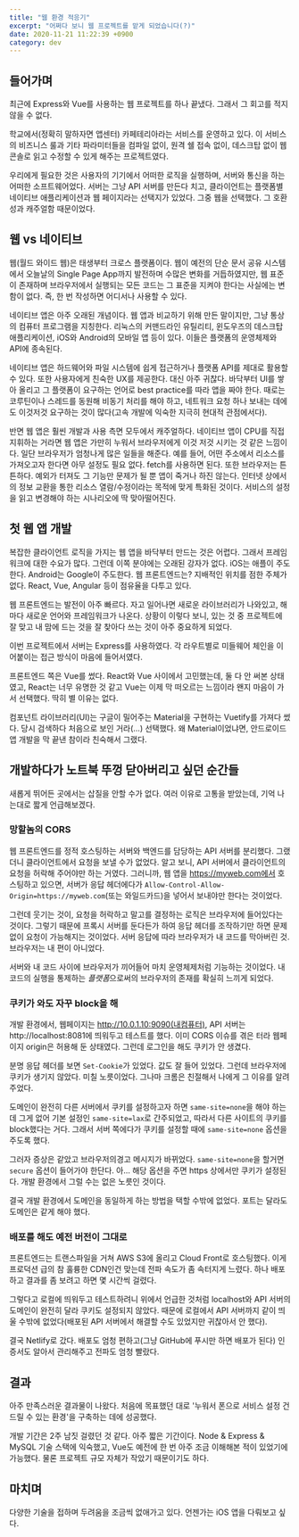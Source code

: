 ```yaml
---
title: "웹 환경 적응기"
excerpt: "어쩌다 보니 웹 프로젝트를 맡게 되었습니다(?)"
date: 2020-11-21 11:22:39 +0900
category: dev
---
```


## 들어가며

최근에 Express와 Vue를 사용하는 웹 프로젝트를 하나 끝냈다. 그래서 그 회고를 적지 않을 수 없다.

학교에서(정확히 말하자면 앱센터) 카페테리아라는 서비스를 운영하고 있다. 이 서비스의 비즈니스 룰과 기타 파라미터들을 컴파일 없이, 원격 쉘 접속 없이, 데스크탑 없이 웹 콘솔로 읽고 수정할 수 있게 해주는 프로젝트였다.

우리에게 필요한 것은 사용자의 기기에서 어떠한 로직을 실행하며, 서버와 통신을 하는 어떠한 소프트웨어었다. 서버는 그냥 API 서버를 만든다 치고, 클라이언트는 플랫폼별 네이티브 애플리케이션과 웹 페이지라는 선택지가 있었다. 그중 웹을 선택했다. 그 호환성과 캐주얼함 때문이었다.

## 웹 vs 네이티브

웹(월드 와이드 웹)은 태생부터 크로스 플랫폼이다. 웹이 예전의 단순 문서 공유 시스템에서 오늘날의 Single Page App까지 발전하며 수많은 변화를 거듭하였지만, 웹 표준이 존재하며 브라우저에서 실행되는 모든 코드는 그 표준을 지켜야 한다는 사실에는 변함이 없다. 즉, 한 번 작성하면 어디서나 사용할 수 있다.

네이티브 앱은 아주 오래된 개념이다. 웹 앱과 비교하기 위해 만든 말이지만, 그냥 통상의 컴퓨터 프로그램을 지칭한다. 리눅스의 커맨드라인 유틸리티, 윈도우즈의 데스크탑 애플리케이션, iOS와 Android의 모바일 앱 등이 있다. 이들은 플랫폼의 운영체제와 API에 종속된다.

네이티브 앱은 하드웨어와 파일 시스템에 쉽게 접근하거나 플랫폼 API를 제대로 활용할 수 있다. 또한 사용자에게 친숙한 UX를 제공한다. 대신 아주 귀찮다. 바닥부터 UI를 쌓아 올리고 그 플랫폼이 요구하는 언어로 best practice를 따라 앱을 짜야 한다. 때로는  코루틴이나 스레드를 동원해 비동기 처리를 해야 하고, 네트워크 요청 하나 보내는 데에도 이것저것 요구하는 것이 많다(고속 개발에 익숙한 지극히 현대적 관점에서다).

반면 웹 앱은 훨씬 개발과 사용 측면 모두에서 캐주얼하다. 네이티브 앱이 CPU를 직접 지휘하는 거라면 웹 앱은 가만히 누워서 브라우저에게 이것 저것 시키는 것 같은 느낌이다. 일단 브라우저가 엄청나게 많은 일들을 해준다. 예를 들어, 어떤 주소에서 리소스를 가져오고자 한다면 아무 설정도 필요 없다. fetch를 사용하면 된다. 또한 브라우저는 튼튼하다. 예외가 터져도 그 기능만 문제가 될 뿐 앱이 죽거나 하진 않는다. 인터넷 상에서의 정보 교환을 통한 리소스 열람/수정이라는 목적에 맞게 특화된 것이다. 서비스의 설정을 읽고 변경해야 하는 시나리오에 딱 맞아떨어진다.

## 첫 웹 앱 개발

복잡한 클라이언트 로직을 가지는 웹 앱을 바닥부터 만드는 것은 어렵다. 그래서 프레임워크에 대한 수요가 많다. 그런데 이쪽 분야에는 오래된 강자가 없다. iOS는 애플이 주도한다. Android는 Google이 주도한다. 웹 프론트엔드는? 지배적인 위치를 점한 주체가 없다. React, Vue, Angular 등이 점유율을 다투고 있다.

웹 프론트엔드는 발전이 아주 빠르다. 자고 일어나면 새로운 라이브러리가 나와있고, 해마다 새로운 언어와 프레임워크가 나온다. 상황이 이렇다 보니, 있는 것 중 프로젝트에 잘 맞고 내 맘에 드는 것을 잘 찾아다 쓰는 것이 아주 중요하게 되었다.

이번 프로젝트에서 서버는 Express를 사용하였다. 각 라우트별로 미들웨어 체인을 이어붙이는 접근 방식이 마음에 들어서였다.

프론트엔드 쪽은 Vue를 썼다. React와 Vue 사이에서 고민했는데, 둘 다 안 써본 상태였고, React는 너무 유명한 것 같고 Vue는 이제 막 떠오르는 느낌이라 왠지 마음이 가서 선택했다. 딱히 별 이유는 없다.

컴포넌트 라이브러리(UI)는 구글이 밀어주는 Material을 구현하는 Vuetify를 가져다 썼다. 당시 검색하다 처음으로 보인 거라(...) 선택했다. 왜 Material이었냐면, 안드로이드 앱 개발을 막 끝낸 참이라 친숙해서 그랬다.

## 개발하다가 노트북 뚜껑 닫아버리고 싶던 순간들

새롭게 뛰어든 곳에서는 삽질을 안할 수가 없다. 여러 이유로 고통을 받았는데, 기억 나는대로 짧게 언급해보겠다.

### 망할놈의 CORS

웹 프론트엔드를 정적 호스팅하는 서버와 백엔드를 담당하는 API 서버를 분리했다. 그랬더니 클라이언트에서 요청을 보낼 수가 없었다. 알고 보니, API 서버에서 클라이언트의 요청을 허락해 주어야만 하는 거였다. 그러니까, 웹 앱을 https://myweb.com에서 호스팅하고 있으면, 서버가 응답 헤더에다가 `Allow-Control-Allow-Origin=https://myweb.com`(또는 와일드카드)을 넣어서 보내야만 한다는 것이었다.

그런데 웃기는 것이, 요청을 허락하고 말고를 결정하는 로직은 브라우저에 들어있다는 것이다. 그렇기 때문에 프록시 서버를 둔다든가 하여 응답 헤더를 조작하기만 하면 문제 없이 요청이 가능해지는 것이었다. 서버 응답에 따라 브라우저가 내 코드를 막아버린 것. 브라우저는 내 편이 아니었다.

서버와 내 코드 사이에 브라우저가 끼어들어 마치 운영체제처럼 기능하는 것이었다. 내 코드의 실행을 통제하는 *플랫폼*으로써의 브라우저의 존재를 확실히 느끼게 되었다.

### 쿠키가 와도 자꾸 block을 해

개발 환경에서, 웹페이지는 http://10.0.1.10:9090(내컴퓨터), API 서버는 http://localhost:8081에 띄워두고 테스트를 했다. 이미 CORS 이슈를 겪은 터라 웹페이지 origin은 허용해 둔 상태였다. 그런데 로그인을 해도 쿠키가 안 생겼다.

분명 응답 헤더를 보면 `Set-Cookie`가 있었다. 값도 잘 들어 있었다. 그런데 브라우저에 쿠키가 생기지 않았다. 미칠 노릇이었다. 그나마 크롬은 친절해서 나에게 그 이유를 알려 주었다.

도메인이 완전히 다른 서버에서 쿠키를 설정하고자 하면 `same-site=none`을 해야 하는데 그게 없어 기본 설정인 `same-site=lax`로 간주되었고, 따라서 다른 사이트의 쿠키를 block했다는 거다. 그래서 서버 쪽에다가 쿠키를 설정할 때에 `same-site=none` 옵션을 주도록 했다.

그러자 증상은 같았고 브라우저의경고 메시지가 바뀌었다. `same-site=none`을 할거면 `secure` 옵션이 들어가야 한단다. 아... 해당 옵션을 주면 https 상에서만 쿠키가 설정된다. 개발 환경에서 그럴 수는 없은 노릇인 것이다.

결국 개발 환경에서 도메인을 동일하게 하는 방법을 택할 수밖에 없었다. 포트는 달라도 도메인은 같게 해야 했다.

### 배포를 해도 예전 버전이 그대로

프론트엔드는 트랜스파일을 거쳐 AWS S3에 올리고 Cloud Front로 호스팅했다. 이게 프로덕션 급의 참 훌륭한 CDN인건 맞는데 전파 속도가 좀 속터지게 느렸다. 하나 배포하고 결과를 좀 보려고 하면 몇 시간씩 걸렸다.

그렇다고 로컬에 띄워두고 테스트하려니 위에서 언급한 것처럼 localhost와 API 서버의 도메인이 완전히 달라 쿠키도 설정되지 않았다. 때문에 로컬에서 API 서버까지 같이 띄울 수밖에 없었다(배포된 API 서버에서 해결할 수도 있었지만 귀찮아서 안 했다).

결국 Netlify로 갔다. 배포도 엄청 편하고(그냥 GitHub에 푸시만 하면 배포가 된다) 인증서도 알아서 관리해주고 전파도 엄청 빨랐다.

## 결과

아주 만족스러운 결과물이 나왔다. 처음에 목표했던 대로 '누워서 폰으로 서비스 설정 건드릴 수 있는 환경'을 구축하는 데에 성공했다.

개발 기간은 2주 남짓 걸렸던 것 같다. 아주 짧은 기간이다. Node & Express & MySQL 기술 스택에 익숙했고, Vue도 예전에 한 번 아주 조금 이해해본 적이 있었기에 가능했다. 물론 프로젝트 규모 자체가 작았기 때문이기도 하다.

## 마치며

다양한 기술을 접하며 두려움을 조금씩 없애가고 있다. 언젠가는 iOS 앱을 다뤄보고 싶다.
